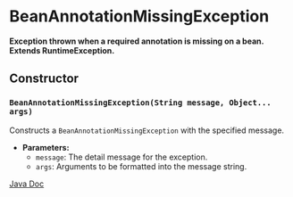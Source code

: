 # BeanAnnotationMissingException

**Exception thrown when a required annotation is missing on a bean. Extends RuntimeException.**

## Constructor

### `BeanAnnotationMissingException(String message, Object... args)`

Constructs a `BeanAnnotationMissingException` with the specified message.

- **Parameters:**
    - `message`: The detail message for the exception.
    - `args`: Arguments to be formatted into the message string.


[Java Doc](https://yevgendemotestorganization.github.io/bring-core-javadoc/com/bobocode/bring/core/exception/BeanAnnotationMissingException.html)
